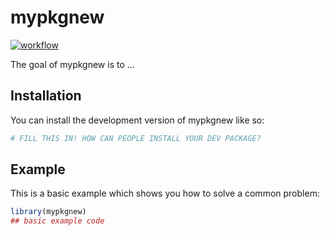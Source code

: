 
# mypkgnew

 <!-- badges: start -->
  [![workflow](https://github.com/GuidoMaggio/mypkgnew/actions/workflows/workflow.yml/badge.svg)](https://github.com/GuidoMaggio/mypkgnew/actions/workflows/workflow.yml)
  <!-- badges: end -->
  
The goal of mypkgnew is to ...

## Installation

You can install the development version of mypkgnew like so:

``` r
# FILL THIS IN! HOW CAN PEOPLE INSTALL YOUR DEV PACKAGE?
```

## Example

This is a basic example which shows you how to solve a common problem:

``` r
library(mypkgnew)
## basic example code
```

